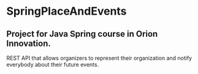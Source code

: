 # SpringPlaceAndEvents
## Project for Java Spring course in Orion Innovation.

REST API that allows organizers to represent their organization and notify everybody about their future events. 

